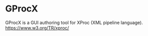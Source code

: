 # GProcX
GProcX is a GUI authoring tool for XProc (XML pipeline language).
https://www.w3.org/TR/xproc/
